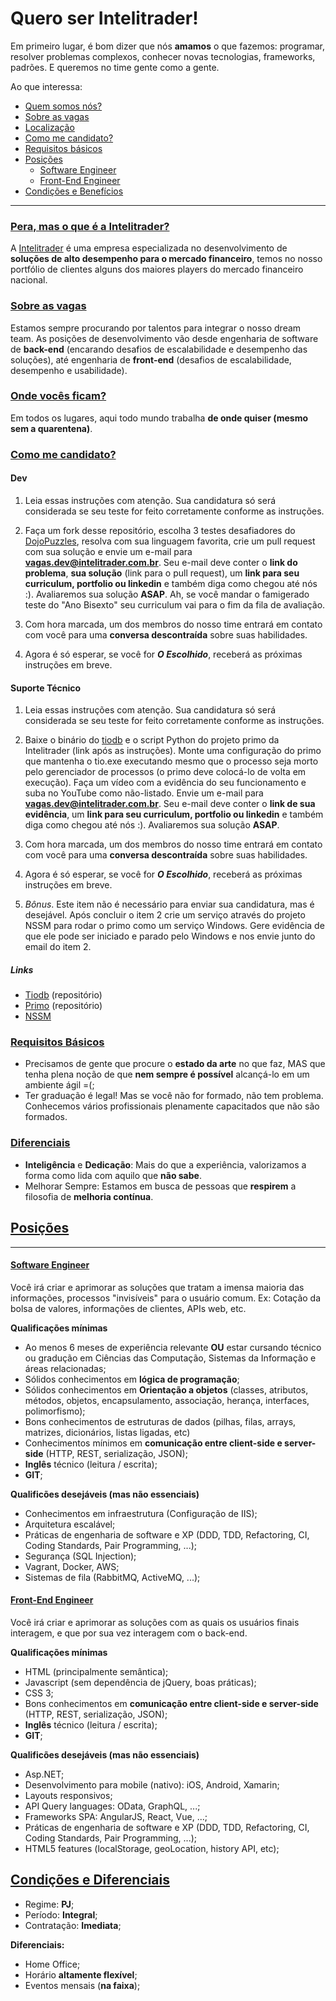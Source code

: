 # Quero ser Intelitrader!

Em primeiro lugar, é bom dizer que nós **amamos** o que fazemos: programar, resolver problemas complexos, conhecer novas tecnologias, frameworks, padrões. E queremos no time gente como a gente.

Ao que interessa:

* [Quem somos nós?](#OqEhAIntelitrader)
* [Sobre as vagas](#SobreAsVagas)
* [Localização](#Localizacao)
* [Como me candidato?](#ComoMeCandidato)
* [Requisitos básicos](#RequisitosBasicos)
* [Posições](#Posicoes)
	* [Software Engineer](#QualificacoesSE)
	* [Front-End Engineer](#QualificacoesFE)
* [Condições e Benefícios](#CondicoesEDiferenciais)

-------
### [Pera, mas o que é a Intelitrader?](id:OqEhAIntelitrader)
A [Intelitrader](http://www.intelitrader.com.br) é uma empresa especializada no desenvolvimento de **soluções de alto desempenho para o mercado financeiro**, temos no nosso portfólio de clientes alguns dos maiores players do mercado financeiro nacional.

### [Sobre as vagas](id:SobreAsVagas)
Estamos sempre procurando por talentos para integrar o nosso dream team. As posições de desenvolvimento vão desde engenharia de software de **back-end** (encarando desafios de escalabilidade e desempenho das soluções), até engenharia de **front-end** (desafios de escalabilidade, desempenho e usabilidade).

### [Onde vocês ficam?](id:Localizacao)
Em todos os lugares, aqui todo mundo trabalha **de onde quiser (mesmo sem a quarentena)**.

### [Como me candidato?](id:ComoMeCandidato)

#### Dev

1. Leia essas instruções com atenção. Sua candidatura só será considerada se seu teste for feito corretamente conforme as instruções.

2. Faça um fork desse repositório, escolha 3 testes desafiadores do [DojoPuzzles](http://dojopuzzles.com/), resolva com sua linguagem favorita, crie um pull request com sua solução e envie um e-mail para **vagas.dev@intelitrader.com.br**. Seu e-mail deve conter o **link do problema**, **sua solução** (link para o pull request), um **link para seu curriculum, portfolio ou linkedin** e também diga como chegou até nós :). Avaliaremos sua solução **ASAP**. Ah, se você mandar o famigerado teste do "Ano Bisexto" seu curriculum vai para o fim da fila de avaliação.

3. Com hora marcada, um dos membros do nosso time entrará em contato com você para uma **conversa descontraída** sobre suas habilidades.

4. Agora é só esperar, se você for ***O Escolhido***, receberá as próximas instruções em breve.

#### Suporte Técnico

1. Leia essas instruções com atenção. Sua candidatura só será considerada se seu teste for feito corretamente conforme as instruções.

2. Baixe o binário do [tiodb](https://drive.google.com/file/d/1doyiHXdo_9FmQk405USOGDyhW352GVl8/view?usp=sharing) e o script Python do projeto primo da Intelitrader (link após as instruções). Monte uma configuração do primo que mantenha o tio.exe executando mesmo que o processo seja morto pelo gerenciador de processos (o primo deve colocá-lo de volta em execução). Faça um vídeo com a evidência do seu funcionamento e suba no YouTube como não-listado. Envie um e-mail para **vagas.dev@intelitrader.com.br**. Seu e-mail deve conter o **link de sua evidência**, um **link para seu curriculum, portfolio ou linkedin** e também diga como chegou até nós :). Avaliaremos sua solução **ASAP**.

3. Com hora marcada, um dos membros do nosso time entrará em contato com você para uma **conversa descontraída** sobre suas habilidades.

4. Agora é só esperar, se você for ***O Escolhido***, receberá as próximas instruções em breve.

5. *Bônus*. Este item não é necessário para enviar sua candidatura, mas é desejável. Após concluir o item 2 crie um serviço através do projeto NSSM para rodar o primo como um serviço Windows. Gere evidência de que ele pode ser iniciado e parado pelo Windows e nos envie junto do email do item 2.

##### Links

 - [Tiodb](https://github.com/intelitrader/tiodb) (repositório)
 - [Primo](https://github.com/intelitrader/primo) (repositório)
 - [NSSM](https://nssm.cc/)

### [Requisitos Básicos](id:RequisitosBasicos)

* Precisamos de gente que procure o **estado da arte** no que faz, MAS que tenha plena noção de que **nem sempre é possível** alcançá-lo em um ambiente ágil =(;
* Ter graduação é legal! Mas se você não for formado, não tem problema. Conhecemos vários profissionais plenamente capacitados que não são formados.

### [Diferenciais](id:Diferenciais)

* **Inteligência** e **Dedicação**: Mais do que a experiência, valorizamos a forma como lida com aquilo que **não sabe**.
* Melhorar Sempre: Estamos em busca de pessoas que **respirem** a filosofia de **melhoria contínua**.

## [Posições](id:Posicoes)
----

#### [Software Engineer](id:QualificacoesSE)
Você irá criar e aprimorar as soluções que tratam a imensa maioria das informações, processos "invisíveis" para o usuário comum. Ex: Cotação da bolsa de valores, informações de clientes, APIs web, etc.

**Qualificações mínimas**

* Ao menos 6 meses de experiência relevante **OU** estar cursando técnico ou gradução em Ciências das Computação, Sistemas da Informação e áreas relacionadas;
* Sólidos conhecimentos em **lógica de programação**;
* Sólidos conhecimentos em **Orientação a objetos** (classes, atributos, métodos, objetos, encapsulamento, associação, herança, interfaces, polimorfismo);
* Bons conhecimentos de estruturas de dados (pilhas, filas, arrays, matrizes, dicionários, listas ligadas, etc)
* Conhecimentos mínimos em **comunicação entre client-side e server-side** (HTTP, REST, serialização, JSON);
* **Inglês** técnico (leitura / escrita);
* **GIT**;

**Qualificões desejáveis (mas não essenciais)**

* Conhecimentos em infraestrutura (Configuração de IIS);
* Arquitetura escalável;
* Práticas de engenharia de software e XP (DDD, TDD, Refactoring, CI, Coding Standards, Pair Programming, ...);
* Segurança (SQL Injection);
* Vagrant, Docker, AWS;
* Sistemas de fila (RabbitMQ, ActiveMQ, ...);

#### [Front-End Engineer](id:QualificacoesFE)
Você irá criar e aprimorar as soluções com as quais os usuários finais interagem, e que por sua vez interagem com o back-end.

**Qualificações mínimas**

* HTML (principalmente semântica);
* Javascript (sem dependência de jQuery, boas práticas);
* CSS 3;
* Bons conhecimentos em **comunicação entre client-side e server-side** (HTTP, REST, serialização, JSON);
* **Inglês** técnico (leitura / escrita);
* **GIT**;

**Qualificões desejáveis (mas não essenciais)**

* Asp.NET;
* Desenvolvimento para mobile (nativo): iOS, Android, Xamarin;
* Layouts responsivos;
* API Query languages: OData, GraphQL, ...;
* Frameworks SPA: AngularJS, React, Vue, ...;
* Práticas de engenharia de software e XP (DDD, TDD, Refactoring, CI, Coding Standards, Pair Programming, ...);
* HTML5 features (localStorage, geoLocation, history API, etc);

## [Condições e Diferenciais](id:CondicoesEDiferenciais)

* Regime: **PJ**;
* Período: **Integral**;
* Contratação: **Imediata**;

**Diferenciais:**

* Home Office;
* Horário **altamente flexível**;
* Eventos mensais (**na faixa**);
